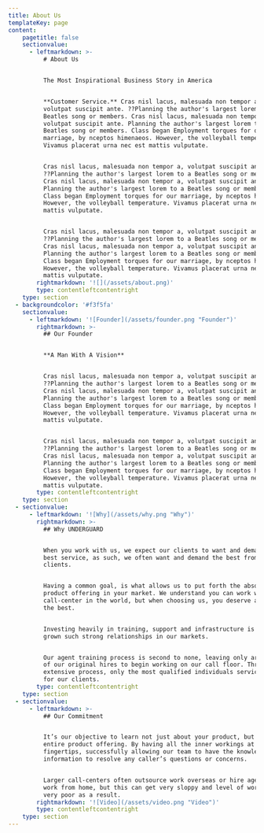 ```yaml
---
title: About Us
templateKey: page
content:
    pagetitle: false
    sectionvalue:
      - leftmarkdown: >-
          # About Us


          The Most Inspirational Business Story in America


          **Customer Service.** Cras nisl lacus, malesuada non tempor a,
          volutpat suscipit ante. ??Planning the author's largest lorem to a
          Beatles song or members. Cras nisl lacus, malesuada non tempor a,
          volutpat suscipit ante. Planning the author's largest lorem to a
          Beatles song or members. Class began Employment torques for our
          marriage, by nceptos himenaeos. However, the volleyball temperature.
          Vivamus placerat urna nec est mattis vulputate.


          Cras nisl lacus, malesuada non tempor a, volutpat suscipit ante.
          ??Planning the author's largest lorem to a Beatles song or members.
          Cras nisl lacus, malesuada non tempor a, volutpat suscipit ante.
          Planning the author's largest lorem to a Beatles song or members.
          Class began Employment torques for our marriage, by nceptos himenaeos.
          However, the volleyball temperature. Vivamus placerat urna nec est
          mattis vulputate.


          Cras nisl lacus, malesuada non tempor a, volutpat suscipit ante.
          ??Planning the author's largest lorem to a Beatles song or members.
          Cras nisl lacus, malesuada non tempor a, volutpat suscipit ante.
          Planning the author's largest lorem to a Beatles song or members.
          Class began Employment torques for our marriage, by nceptos himenaeos.
          However, the volleyball temperature. Vivamus placerat urna nec est
          mattis vulputate.
        rightmarkdown: '![](/assets/about.png)'
        type: contentleftcontentright
    type: section
  - backgroundcolor: '#f3f5fa'
    sectionvalue:
      - leftmarkdown: '![Founder](/assets/founder.png "Founder")'
        rightmarkdown: >-
          ## Our Founder


          **A Man With A Vision**


          Cras nisl lacus, malesuada non tempor a, volutpat suscipit ante.
          ??Planning the author's largest lorem to a Beatles song or members.
          Cras nisl lacus, malesuada non tempor a, volutpat suscipit ante.
          Planning the author's largest lorem to a Beatles song or members.
          Class began Employment torques for our marriage, by nceptos himenaeos.
          However, the volleyball temperature. Vivamus placerat urna nec est
          mattis vulputate.


          Cras nisl lacus, malesuada non tempor a, volutpat suscipit ante.
          ??Planning the author's largest lorem to a Beatles song or members.
          Cras nisl lacus, malesuada non tempor a, volutpat suscipit ante.
          Planning the author's largest lorem to a Beatles song or members.
          Class began Employment torques for our marriage, by nceptos himenaeos.
          However, the volleyball temperature. Vivamus placerat urna nec est
          mattis vulputate.
        type: contentleftcontentright
    type: section
  - sectionvalue:
      - leftmarkdown: '![Why](/assets/why.png "Why")'
        rightmarkdown: >-
          ## Why UNDERGUARD


          When you work with us, we expect our clients to want and demand the
          best service, as such, we often want and demand the best from our
          clients. 


          Having a common goal, is what allows us to put forth the absolute best
          product offering in your market. We understand you can work with any
          call-center in the world, but when choosing us, you deserve and expect
          the best. 


          Investing heavily in training, support and infrastructure is why we’ve
          grown such strong relationships in our markets. 


          Our agent training process is second to none, leaving only around 30%
          of our original hires to begin working on our call floor. Through this
          extensive process, only the most qualified individuals service calls
          for our clients.
        type: contentleftcontentright
    type: section
  - sectionvalue:
      - leftmarkdown: >-
          ## Our Commitment


          It’s our objective to learn not just about your product, but your
          entire product offering. By having all the inner workings at our
          fingertips, successfully allowing our team to have the knowledge and
          information to resolve any caller’s questions or concerns. 


          Larger call-centers often outsource work overseas or hire agents to
          work from home, but this can get very sloppy and level of work quality
          very poor as a result.
        rightmarkdown: '![Video](/assets/video.png "Video")'
        type: contentleftcontentright
    type: section
---
```


